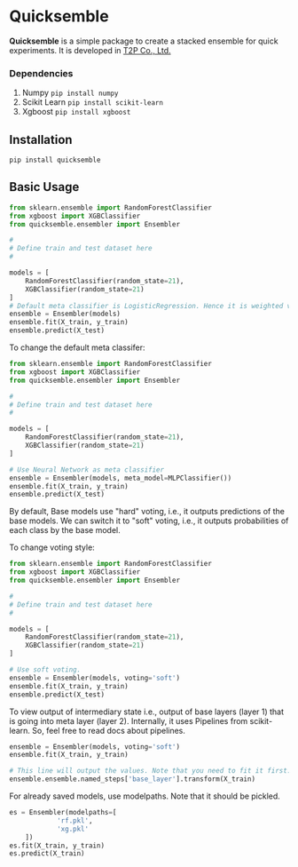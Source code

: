 # Quicksemble
**Quicksemble** is a simple package to create a stacked ensemble for quick 
experiments. It is developed in [T2P Co., Ltd.](https://www.t2pco.com/)  

### Dependencies
1. Numpy `pip install numpy`
2. Scikit Learn `pip install scikit-learn`
3. Xgboost `pip install xgboost`

## Installation
`pip install quicksemble`

## Basic Usage
```python
from sklearn.ensemble import RandomForestClassifier
from xgboost import XGBClassifier
from quicksemble.ensembler import Ensembler

#
# Define train and test dataset here
#

models = [
    RandomForestClassifier(random_state=21),
    XGBClassifier(random_state=21)
]
# Default meta classifier is LogisticRegression. Hence it is weighted voting.
ensemble = Ensembler(models)
ensemble.fit(X_train, y_train)
ensemble.predict(X_test)

```

To change the default meta classifer:
```python
from sklearn.ensemble import RandomForestClassifier
from xgboost import XGBClassifier
from quicksemble.ensembler import Ensembler

#
# Define train and test dataset here
#

models = [
    RandomForestClassifier(random_state=21),
    XGBClassifier(random_state=21)
]

# Use Neural Network as meta classifier
ensemble = Ensembler(models, meta_model=MLPClassifier())
ensemble.fit(X_train, y_train)
ensemble.predict(X_test)
```

By default, Base models use "hard" voting, i.e., it outputs predictions of the 
base models. We can switch it to "soft" voting, i.e., it outputs probabilities
of each class by the base model.

To change voting style:
```python
from sklearn.ensemble import RandomForestClassifier
from xgboost import XGBClassifier
from quicksemble.ensembler import Ensembler

#
# Define train and test dataset here
#

models = [
    RandomForestClassifier(random_state=21),
    XGBClassifier(random_state=21)
]

# Use soft voting. 
ensemble = Ensembler(models, voting='soft')
ensemble.fit(X_train, y_train)
ensemble.predict(X_test)
```

To view output of intermediary state i.e., output of base layers (layer 1)
that is going into meta layer (layer 2). Internally, it uses Pipelines from
scikit-learn. So, feel free to read docs about pipelines.
```python
ensemble = Ensembler(models, voting='soft')
ensemble.fit(X_train, y_train)

# This line will output the values. Note that you need to fit it first.
ensemble.ensemble.named_steps['base_layer'].transform(X_train)
```

For already saved models, use modelpaths. Note that it should be pickled.
````python
es = Ensembler(modelpaths=[
            'rf.pkl',
            'xg.pkl'
    ])
es.fit(X_train, y_train)
es.predict(X_train)
````
